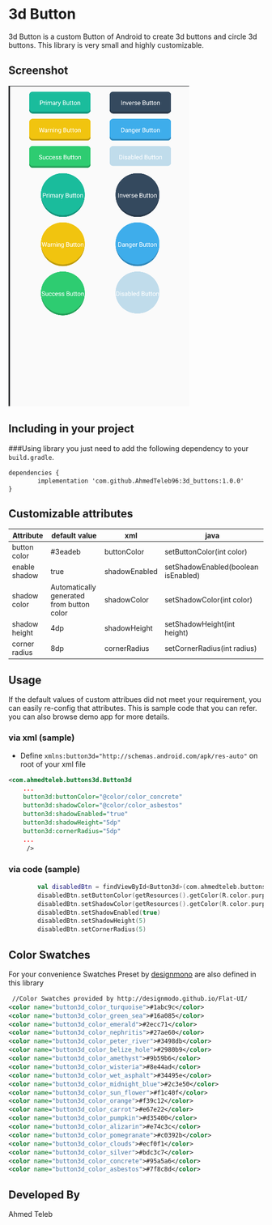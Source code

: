 3d Button
=======
3d Button is a custom Button of Android to create 3d buttons and circle 3d buttons. This library is very small and highly customizable.


Screenshot
----------
![](https://raw.githubusercontent.com/ahmedteleb96/3d_buttons/master/screenshot/screenshot.png)

Including in your project
-------------------------
###Using library
 you just need to add the following dependency to your `build.gradle`.

    dependencies {
	        implementation 'com.github.AhmedTeleb96:3d_buttons:1.0.0'
    }
    


Customizable attributes
-----------------------

|  Attribute    |   default value   | xml           |                 java                |
|---------------|-------------------|---------------|-------------------------------------|
| button color  |      #3eadeb      | buttonColor   | setButtonColor(int color)           |
| enable shadow |        true       | shadowEnabled | setShadowEnabled(boolean isEnabled) |
| shadow color  |  Automatically generated <br> from button color   | shadowColor   | setShadowColor(int color)           |
| shadow height |        4dp        | shadowHeight  | setShadowHeight(int height)         |
| corner radius |        8dp        | cornerRadius  | setCornerRadius(int radius)         |

Usage
-----
If the default values of custom attribues did not meet your requirement, you can easily re-config that attributes. This is sample code that you can refer. you can also browse demo app for more details.

### via xml (sample)
-  Define `xmlns:button3d="http://schemas.android.com/apk/res-auto"` on root of your xml file

```xml
<com.ahmedteleb.buttons3d.Button3d
    ...
    button3d:buttonColor="@color/color_concrete"
    button3d:shadowColor="@color/color_asbestos"
    button3d:shadowEnabled="true"
    button3d:shadowHeight="5dp"
    button3d:cornerRadius="5dp"
    ...
     />
```

### via code (sample)
```kotlin
        val disabledBtn = findViewById<Button3d>(com.ahmedteleb.buttons3d.R.id.disabled_button)
        disabledBtn.setButtonColor(getResources().getColor(R.color.purple_500));
        disabledBtn.setShadowColor(getResources().getColor(R.color.purple_200));
        disabledBtn.setShadowEnabled(true)
        disabledBtn.setShadowHeight(5)
        disabledBtn.setCornerRadius(5)  
```

Color Swatches
--------------
For your convenience Swatches Preset by [designmono](http://designmodo.github.io/Flat-UI/) are also defined in this library
```xml
 //Color Swatches provided by http://designmodo.github.io/Flat-UI/
<color name="button3d_color_turquoise">#1abc9c</color>
<color name="button3d_color_green_sea">#16a085</color>
<color name="button3d_color_emerald">#2ecc71</color>
<color name="button3d_color_nephritis">#27ae60</color>
<color name="button3d_color_peter_river">#3498db</color>
<color name="button3d_color_belize_hole">#2980b9</color>
<color name="button3d_color_amethyst">#9b59b6</color>
<color name="button3d_color_wisteria">#8e44ad</color>
<color name="button3d_color_wet_asphalt">#34495e</color>
<color name="button3d_color_midnight_blue">#2c3e50</color>
<color name="button3d_color_sun_flower">#f1c40f</color>
<color name="button3d_color_orange">#f39c12</color>
<color name="button3d_color_carrot">#e67e22</color>
<color name="button3d_color_pumpkin">#d35400</color>
<color name="button3d_color_alizarin">#e74c3c</color>
<color name="button3d_color_pomegranate">#c0392b</color>
<color name="button3d_color_clouds">#ecf0f1</color>
<color name="button3d_color_silver">#bdc3c7</color>
<color name="button3d_color_concrete">#95a5a6</color>
<color name="button3d_color_asbestos">#7f8c8d</color>
```

Developed By
-------
Ahmed Teleb
